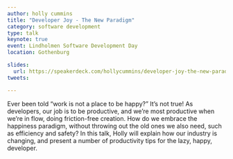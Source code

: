 ```yaml
---
author: holly cummins
title: "Developer Joy - The New Paradigm"
category: software development
type: talk
keynote: true
event: Lindholmen Software Development Day
location: Gothenburg

slides:
  url: https://speakerdeck.com/hollycummins/developer-joy-the-new-paradigm
tweets:

---
```


Ever been told “work is not a place to be happy?” It’s not true! As developers, our job is to be productive, and we’re
most productive when we’re in flow, doing friction-free creation. How do we embrace the happiness paradigm, without
throwing out the old ones we also need, such as efficiency and safety? In this talk, Holly will explain how our industry
is changing, and present a number of productivity tips for the lazy, happy, developer.  

